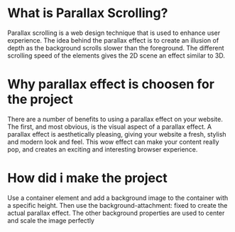 <h1>What is Parallax Scrolling?</h1>
Parallax scrolling is a web design technique that is used to enhance user experience. The idea behind the parallax effect is to create an illusion of depth as the background scrolls slower than the foreground. The different scrolling speed of the elements gives the 2D scene an effect similar to 3D.
<h1>Why parallax effect is choosen for the project</h1>
There are a number of benefits to using a parallax effect on your website. The first, and most obvious, is the visual aspect of a parallax effect. A parallax effect is aesthetically pleasing, giving your website a fresh, stylish and modern look and feel. This wow effect can make your content really pop, and creates an exciting and interesting browser experience.
<h1>How did i make the project</h1>
Use a container element and add a background image to the container with a specific height. Then use the background-attachment: fixed to create the actual parallax effect. The other background properties are used to center and scale the image perfectly
